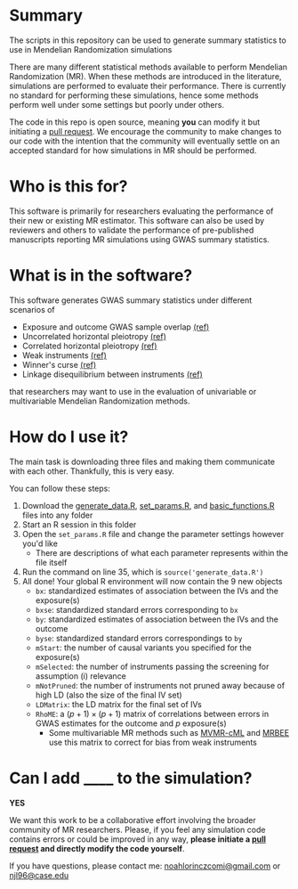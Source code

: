 # Summary
The scripts in this repository can be used to generate summary statistics to use in Mendelian Randomization simulations

There are many different statistical methods available to perform Mendelian Randomization (MR). When these methods are introduced in the literature, simulations are performed to evaluate their performance. There is currently no standard for performing these simulations, hence some methods perform well under some settings but poorly under others.

The code in this repo is open source, meaning **you** can modify it but initiating a [pull request](https://github.com/noahlorinczcomi/simmr/pulls). We encourage the community to make changes to our code with the intention that the community will eventually settle on an accepted standard for how simulations in MR should be performed.

# Who is this for?
This software is primarily for researchers evaluating the performance of their new or existing MR estimator. This software can also be used by reviewers and others to validate the performance of pre-published manuscripts reporting MR simulations using GWAS summary statistics.

# What is in the software?
This software generates GWAS summary statistics under different scenarios of
- Exposure and outcome GWAS sample overlap [(ref)](https://doi.org/10.1101/2021.06.28.21259622)
- Uncorrelated horizontal pleiotropy [(ref)](https://doi.org/10.1093/ije/dyv080)
- Correlated horizontal pleiotropy [(ref)](https://doi.org/10.1038/s41588-020-0631-4)
- Weak instruments [(ref)](https://doi.org/10.1101/2023.01.10.523480)
- Winner's curse [(ref)](https://doi.org/10.1101/2021.06.28.21259622)
- Linkage disequilibrium between instruments [(ref)](https://doi.org/10.1002/gepi.22506)

that researchers may want to use in the evaluation of univariable or multivariable Mendelian Randomization methods.

# How do I use it?
The main task is downloading three files and making them communicate with each other. Thankfully, this is very easy. 

You can follow these steps:
1) Download the [generate_data.R](https://github.com/noahlorinczcomi/simmr/blob/main/generate_data.R), [set_params.R](https://github.com/noahlorinczcomi/simmr/blob/main/generate_data.R), and [basic_functions.R](https://github.com/noahlorinczcomi/simmr/blob/main/generate_data.R) files into any folder
2) Start an R session in this folder
3) Open the `set_params.R` file and change the parameter settings however you'd like
    - There are descriptions of what each parameter represents within the file itself
4) Run the command on line 35, which is `source('generate_data.R')`
5) All done! Your global R environment will now contain the 9 new objects
    - `bx`: standardized estimates of association between the IVs and the exposure(s)
    - `bxse`: standardized standard errors corresponding to `bx`
    - `by`: standardized estimates of association between the IVs and the outcome
    - `byse`: standardized standard errors correspondings to `by`
    - `mStart`: the number of causal variants you specified for the exposure(s)
    - `mSelected`: the number of instruments passing the screening for assumption (i) relevance
    - `mNotPruned`: the number of instruments not pruned away because of high LD (also the size of the final IV set)
    - `LDMatrix`: the LD matrix for the final set of IVs
    - `RhoME`: a $(p+1)\times(p+1)$ matrix of correlations between errors in GWAS estimates for the outcome and $p$ exposure(s)
        - Some multivariable MR methods such as [MVMR-cML](https://doi.org/10.1016/j.ajhg.2023.02.014) and [MRBEE](https://doi.org/10.1101/2023.01.10.523480) use this matrix to correct for bias from weak instruments

# Can I add ____ to the simulation?
**YES**

We want this work to be a collaborative effort involving the broader community of MR researchers. Please, if you feel any simulation code contains errors or could be improved in any way, **please initiate a [pull request](https://github.com/noahlorinczcomi/simmr/pulls) and directly modify the code yourself**. 

If you have questions, please contact me: noahlorinczcomi@gmail.com or njl96@case.edu








